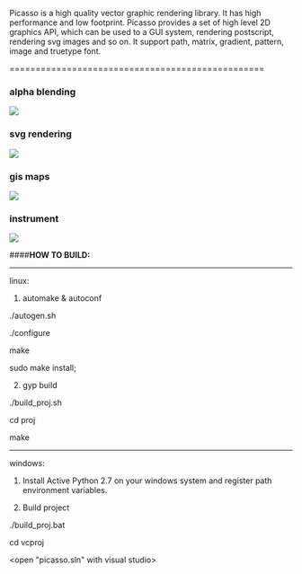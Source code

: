 Picasso is a high quality vector graphic rendering library. It has high performance and low footprint. Picasso provides a set of high level 2D graphics API, which can be used to a GUI system, rendering postscript, rendering svg images and so on. It support path, matrix, gradient, pattern, image and truetype font. 

=================================================
### **alpha blending**
![](https://github.com/onecoolx/picasso/blob/master/demos/flowers.png)

### **svg rendering**
![](https://github.com/onecoolx/picasso/blob/master/demos/tiger.png)

### **gis maps**
![](https://github.com/onecoolx/picasso/blob/master/demos/gis.png)

### **instrument**
![](https://github.com/onecoolx/picasso/blob/master/demos/clock.png)



####**HOW TO BUILD:**

------------------------------------
linux:

1. automake & autoconf

./autogen.sh

./configure

make

sudo make install;


2. gyp build

./build_proj.sh

cd proj

make


------------------------------------
windows:

1. Install Active Python 2.7 on your windows system and register path environment variables.

2. Build project

./build_proj.bat

cd vcproj

<open "picasso.sln" with visual studio>
